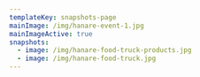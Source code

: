 ```yaml
---
templateKey: snapshots-page
mainImage: /img/hanare-event-1.jpg
mainImageActive: true
snapshots:
  - image: /img/hanare-food-truck-products.jpg
  - image: /img/hanare-food-truck.jpg
---
```

